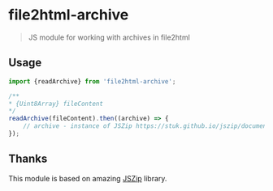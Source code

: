 # file2html-archive
> JS module for working with archives in file2html

## Usage
```js
import {readArchive} from 'file2html-archive';

/**
* {Uint8Array} fileContent
*/
readArchive(fileContent).then((archive) => {
    // archive - instance of JSZip https://stuk.github.io/jszip/documentation/api_jszip.html
});
```

## Thanks
This module is based on amazing [JSZip](https://stuk.github.io/jszip/documentation/api_jszip.html) library.
